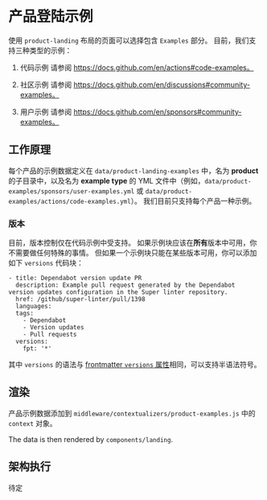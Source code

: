 # 产品登陆示例

使用 `product-landing` 布局的页面可以选择包含 `Examples` 部分。 目前，我们支持三种类型的示例：

1. 代码示例 请参阅 https://docs.github.com/en/actions#code-examples。

2. 社区示例 请参阅 https://docs.github.com/en/discussions#community-examples。

3. 用户示例 请参阅 https://docs.github.com/en/sponsors#community-examples。

## 工作原理

每个产品的示例数据定义在 `data/product-landing-examples` 中，名为 **product** 的子目录中，以及名为 **example type** 的 YML 文件中（例如，`data/product-examples/sponsors/user-examples.yml` 或 `data/product-examples/actions/code-examples.yml`）。 我们目前只支持每个产品一种示例。

### 版本

目前，版本控制仅在代码示例中受支持。 如果示例块应该在**所有**版本中可用，你不需要做任何特殊的事情。 但如果一个示例块只能在某些版本可用，你可以添加如下 `versions` 代码块：

```
- title: Dependabot version update PR
  description: Example pull request generated by the Dependabot version updates configuration in the Super linter repository.
  href: /github/super-linter/pull/1398
  languages:
  tags:
    - Dependabot
    - Version updates
    - Pull requests
  versions:
    fpt: '*'
  ```

其中 `versions` 的语法与 [frontmatter `versions` 属性](content/README.md)相同，可以支持半语法符号。

## 渲染

产品示例数据添加到 `middleware/contextualizers/product-examples.js` 中的 `context` 对象。

The data is then rendered by `components/landing`.

## 架构执行

待定
